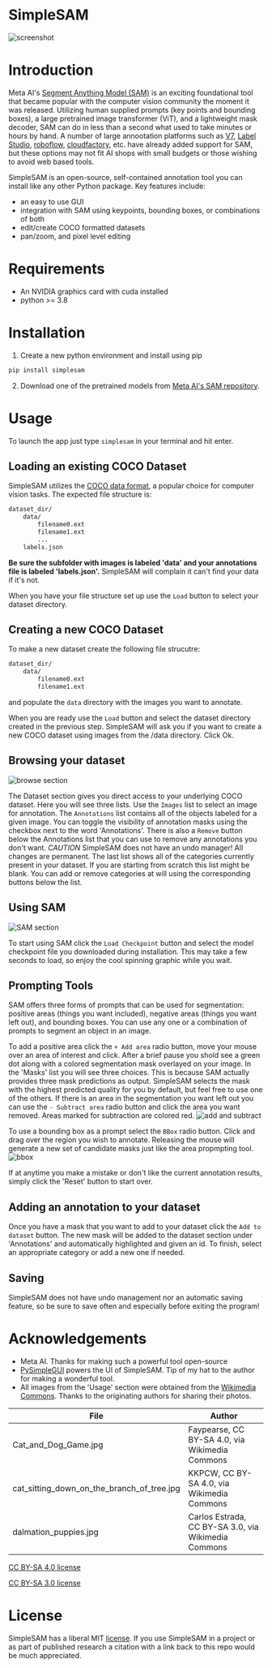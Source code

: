 # SimpleSAM
![screenshot](media/screenshot.jpg)

# Introduction
Meta AI's [Segment Anything Model (SAM)](https://github.com/facebookresearch/segment-anything/) is an exciting foundational tool that became popular with the computer vision community the moment it was released.  Utilizing human supplied prompts (key points and bounding boxes), a large pretrained image transformer (ViT), and a lightweight mask decoder, SAM can do in less than a second what used to take minutes or hours by hand. A number of large annootation platforms such as [V7](https://www.v7labs.com/), [Label Studio](https://labelstud.io/), [roboflow](https://roboflow.com/), [cloudfactory](https://www.cloudfactory.com/), etc. have already added support for SAM, but these options may not fit AI shops with small budgets or those wishing to avoid web based tools.

SimpleSAM is an open-source, self-contained annotation tool you can install like any other Python package.  Key features include:
* an easy to use GUI
* integration with SAM using keypoints, bounding boxes, or combinations of both
* edit/create COCO formatted datasets
* pan/zoom, and pixel level editing

# Requirements
* An NVIDIA graphics card with cuda installed
* python >= 3.8

# Installation
1. Create a new python environment and install using pip
```bash
pip install simplesam
```
2. Download one of the pretrained models from [Meta AI's SAM repository](https://github.com/facebookresearch/segment-anything/).

# Usage
To launch the app just type `simplesam` in your terminal and hit enter.

## Loading an existing COCO Dataset
SimpleSAM utilizes the [COCO data format](https://cocodataset.org/#format-data), a popular choice for computer vision tasks.  The expected file structure is:
```bash
dataset_dir/
    data/
        filename0.ext
        filename1.ext
        ...
    labels.json
```
**Be sure the subfolder with images is labeled 'data' and your annotations file is labeled 'labels.json'.** SimpleSAM will complain it can't find your data if it's not.

When you have your file structure set up use the `Load` button to select your dataset directory.

## Creating a new COCO Dataset
To make a new dataset create the following file strucutre:
```bash
dataset_dir/
    data/
        filename0.ext
        filename1.ext
```
and populate the `data` directory with the images you want to annotate.

When you are ready use the `Load` button and select the dataset directory created in the previous step.  SimpleSAM will ask you if you want to create a new COCO dataset using images from the /data directory. Click Ok.

## Browsing your dataset
![browse section](media/dataset_section.jpg)

The Dataset section gives you direct access to your underlying COCO dataset.  Here you will see three lists.  Use the `Images` list to select an image for annotation. The `Annotations` list contains all of the objects labeled for a given image.  You can toggle the visibility of annotation masks using the checkbox next to the word 'Annotations'. There is also a `Remove` button below the Annotations list that you can use to remove any annotations you don't want. *CAUTION* SimpleSAM does not have an undo manager!  All changes are permanent.  The last list shows all of the categories currently present in your dataset.  If you are starting from scratch this list might be blank.  You can add or remove categories at will using the corresponding buttons below the list.

## Using SAM
![SAM section](media/sam_section.jpg)

To start using SAM click the `Load Checkpoint` button and select the model checkpoint file you downloaded during installation.  This may take a few seconds to load, so enjoy the cool spinning graphic while you wait.

## Prompting Tools
SAM offers three forms of prompts that can be used for segmentation: positive areas (things you want included), negative areas (things you want left out), and bounding boxes.  You can use any one or a combination of prompts to segment an object in an image.  

To add a positive area click the `+ Add area` radio button, move your mouse over an area of interest and click.  After a brief pause you shold see a green dot along with a colored segmentation mask overlayed on your image.  In the 'Masks' list you will see three choices.  This is because SAM actually provides three mask predictions as output.  SimpleSAM selects the mask with the highest predicted quality for you by default, but feel free to use one of the others.  If there is an area in the segmentation you want left out you can use the `- Subtract area` radio button and click the area you want removed.  Areas marked for subtraction are colored red.
![add and subtract](media/add_and_subtract.jpg)

To use a bounding box as a prompt select the `BBox` radio button.  Click and drag over the region you wish to annotate.  Releasing the mouse will generate a new set of candidate masks just like the area propmpting tool.   
![bbox](media/bbox.jpg)

If at anytime you make a mistake or don't like the current annotation results, simply click the 'Reset' button to start over.

## Adding an annotation to your dataset
Once you have a mask that you want to add to your dataset click the `Add to dataset` button.  The new mask will be added to the dataset section under 'Annotations' and automatically highlighted and given an id.  To finish, select an appropriate category or add a new one if needed.

## Saving
SimpleSAM does not have undo management nor an automatic saving feature, so be sure to save often and especially before exiting the program!


# Acknowledgements
* Meta AI. Thanks for making such a powerful tool open-source
* [PySimpleGUI](https://www.pysimplegui.org) powers the UI of SimpleSAM.  Tip of my hat to the author for making a wonderful tool.
* All images from the 'Usage' section were obtained from the [Wikimedia Commons](https://commons.wikimedia.org/).  Thanks to the originating authors for sharing their photos.


| File | Author |
|----- | ------ |
| Cat_and_Dog_Game.jpg | Faypearse, CC BY-SA 4.0, via Wikimedia Commons |
| cat_sitting_down_on_the_branch_of_tree.jpg | KKPCW, CC BY-SA 4.0, via Wikimedia Commons |
| dalmation_puppies.jpg | Carlos Estrada, CC BY-SA 3.0, via Wikimedia Commons |

[CC BY-SA 4.0 license](https://creativecommons.org/licenses/by-sa/4.0)

[CC BY-SA 3.0 license](https://creativecommons.org/licenses/by-sa/3.0)

# License
SimpleSAM has a liberal MIT [license](LICENSE).  If you use SimpleSAM in a project or as part of published research a citation with a link back to this repo would be much appreciated.

